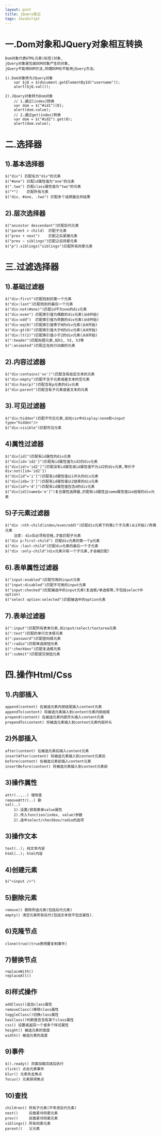 ```yaml
---
layout: post
title: jQuery笔记
tags: JavaScript
---
```

# 一.Dom对象和JQuery对象相互转换
	Dom对象代表HTML元素(标签)对象,
	jQuery对象是包装DOM对象产生的对象,
	jQuery不能用DOM方法,同理DOM也不能用jQuery方法。
	
	1).Dom对象转为JQuery对象  
		var $jQ = $(document.getElementById("username"));
		alert($jQ.val());
	
	2).JQuery对象转为Dom对象
		// 1.通过[index]转换
		var dom = $("#id1")[0];
		alert(dom.value);
		// 2.通过get(index)转换
		var dom = $("#id2").get(0);
		alert(dom.value);
		
# 二.选择器

## 1).基本选择器
	$("div") 匹配名为"div"的元素		
	$("#one") 匹配id属性值为"one"的元素		
	$(".two") 匹配class属性值为"two"的元素			
	$("*") 	  匹配所有元素
	$("div, #one, .two") 匹配多个选择器合并结果
	
## 2).层次选择器
	$("ancestor descendant")匹配后代元素		
	$("parent > child)	匹配子元素		
	$("prev + next")	匹配之后紧接元素	
	$("prev ~ siblings")匹配之后同辈元素	
	$("p").siblings("siblings")匹配所有同辈元素	
	
# 三.过滤选择器

## 1).基础过滤器
	$("div:first")匹配找到的第一个元素		
	$("div:last")匹配找到的最后一个元素		
	$("div:not(#one)")匹配id不为one的div元素
	$("div:even") 匹配索引值为偶数的div元素(从0开始)		
	$("div:odd")  匹配索引值为奇数的div元素(从0开始)		
	$("div:eq(0)")匹配索引值等于0的div元素(从0开始)		
	$("div:gt(0)")匹配索引值大于0的div元素(从0开始)	
	$("div:lt(2)")匹配索引值小于2的div元素(从0开始)		
	$(":header")匹配标题元素,如h1, h2, h3等
	$(":animated")匹配正在执行动画的元素
	
## 2).内容过滤器
	$("div:contains('xx')")匹配含有给定文本的元素		
	$("div:empty")匹配不含子元素或者文本的空元素		
	$("div:has(p)")匹配含有p元素的div元素		
	$("div:parent")匹配含有子元素或者文本的元素

## 3).可见过滤器
	$("div:hidden")匹配不可见元素,如在css中display:none和<input type="hidden"/>
	$("div:visible")匹配可见元素
	
## 4)属性过滤器
	$("div[id]")匹配有id属性的div元素
	$("div[id='id2']")匹配有id属性值为id2的div元素
	$("div[id!='id2']")匹配没有id属性或id属性值不为id2的div元素,等价于div:not([id='id2'])
	$("div[id^='i']")匹配有id属性值以i开头的div元素
	$("div[id$='2']")匹配有id属性值以2结束的div元素
	$("div[id*='d']")匹配有id属性值包含d的div元素
	$("div[id][name$='e']")复合属性选择器,匹配有id属性且name属性值以e结尾的div元素
	
## 5)子元素过滤器
	$("div :nth-child(index/even/odd)")匹配div元素下的第i个子元素(从1开始)/奇偶元素
		注意: div后必须有空格,才能匹配子元素	
	$("div p:first-child") 匹配div元素的第一个p元素	
	$("div :last-child")匹配div元素的最后一个子元素	
	$("div :only-child")div元素只有一个子元素,才会被匹配!
		
## 6).表单属性过滤器
	$("input:enabled")匹配可用的input元素
	$("input:disabled")匹配不可用的input元素
	$("input:checked")匹配被选中的input元素(复选框/单选框等,不包括select中option)
	$("select option:selected")匹配被选中的option元素

## 7).表单过滤器
	$(":input")匹配所有表单元素,如input/select/textarea元素 
	$(":text")匹配的单行文本框元素
	$(":password")匹配密码框元素
	$(":radio")匹配单选按钮元素
	$(":checkbox")匹配复选框元素
	$(":submit")匹配提交按钮元素

# 四.操作Html/Css

## 1).内部插入
	append(content) 在被选元素内部结尾插入content元素
	appendTo(content) 将被选元素插入到content元素内部结尾
	prepend(content) 在被选元素内部开头插入content元素
	prependTo(content) 将被选元素插入到content元素内部开头
	
## 2)外部插入
	after(content) 在被选元素后插入content元素
	insertAfter(content) 将被选元素插入到content元素后
	before(content) 在被选元素前插入content元素
	insertBefore(content) 将被选元素插入到content元素前
	
## 3)操作属性	
	attr(..,..) 增改查
	removeAttr(..) 删
	val(..)
		1).设置/获取表单value属性
		2).传入function(index, value)参数
		2).选中select/checkbox/radio的选项
	
## 3)操作文本
	text(..); 纯文本内容
	html(..); html内容
	
## 4)创建元素
	$("<input />")
	
## 5)删除元素
	remove() 删除所选元素(包括后代元素)
	empty() 清空元素所有后代(包括文本但不包含属性).
	
## 6)克隆节点
	clone(true)(true表明要复制事件)
	
## 7)替换节点
	replaceWith()
	replaceAll()
	
## 8)样式操作
	addClass()追加class属性
	removeClass()移除class属性
	toggleClass()切换class属性
	hasClass()判断是否含有某个class属性
	css() 设置或返回一个或多个样式属性
	height() 被选元素的宽度
	width() 被选元素的高度
	
## 9)事件	
	$().ready() 页面加载完成后执行
	click() 点击元素事件
	blur() 元素失去焦点
	focus() 元素获得焦点
	
## 10)查找
	children() 所有子元素(不考虑后代元素)
	next()     后面紧邻同辈元素
	prev()     前面紧邻同辈元素
	siblings() 所有同辈元素    
	parent()   父元素